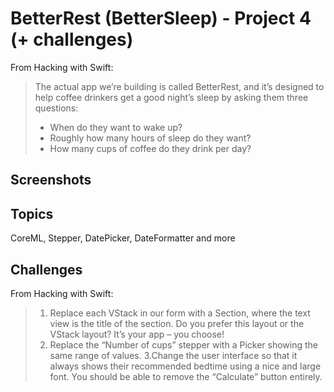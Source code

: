 # BetterRest (BetterSleep) - Project 4 (+ challenges)


From Hacking with Swift:
>The actual app we’re building is called BetterRest, and it’s designed to help coffee drinkers get a good night’s sleep by asking them three questions:
>
>- When do they want to wake up?
>- Roughly how many hours of sleep do they want?
>- How many cups of coffee do they drink per day?
## Screenshots


## Topics
CoreML, Stepper, DatePicker, DateFormatter and more

## Challenges
From Hacking with Swift:

>1. Replace each VStack in our form with a Section, where the text view is the title of the section. Do you prefer this layout or the VStack layout? It’s your app – you choose!
>2. Replace the “Number of cups” stepper with a Picker showing the same range of values.
>3.Change the user interface so that it always shows their recommended bedtime using a nice and large font. You should be able to remove the “Calculate” button entirely.
